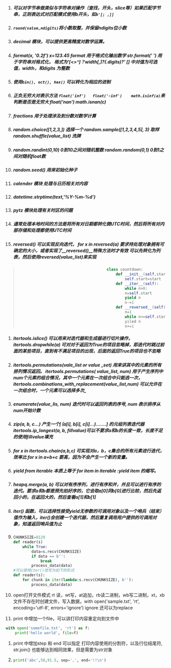 1. ##### 可以对字节串做类似与字符串对操作（查找，开头，slice等）如果匹配字节串，正则表达式对匹配模式使用b开头，如`b'[; ,]]`
2. ##### `round(value,ndigits)`将小数取整，并保留ndigits位小数
3. ##### decimal 模块，可以提供更高精度对数学运算。
4. ##### format\(x, '0.2f'\)  x=123.45  format 用于格式化输出数字 str.format\('  '\) 用于字符串对格式化， 格式为'\[&lt;&gt;^\]？width\[,\]?\(.digits\)?' \[\] 中对值为可选值，width，和digits 为整数
5. ##### 使用`bin(), oct(), hex()` 可以转化为相应的进制
6. ##### 正负无穷大对表示方法   `float('inf')   float('-inf')    math.isinf(a)`来判断是否是无穷大  float\('nan'\)  math.isnan\(c\)
7. ##### fractions 用于处理涉及到分数对数学计算
8. ##### random.choice\(\[1,2,3,\]\)  选择一个       random.sample\(\[1,2,3,4,5\], 3\) 取样     random.shuffle\(value\_list\)  洗牌
9. ##### random.randint\(0,10\) 0到10之间对随机整数     random.random\(0,1\)  0到1之间对随机float数
10. ##### random.seed\(\)  用来初始化种子
11. ##### calender  模块 处理与日历相关对内容
12. ##### datetime.strptime\(text,'%Y-%m-%d'\)
13. ##### pytz 模块处理有关时区的问题
14. ##### 通常处理本地时间的方法是将所有对日期都转化微UTC时间，然后将所有对内部存储和处理都使用UTC时间
15. ##### reversed\(\) 可以实现反向迭代， for x in reversed\(a\)              要求待处理对象拥有可确定的大小，或者实现了\_\_reversed\(\)\_\_特殊方法时才有效            可以先转化为列表，然后使用reversed\(value\_list\)来实现

> ```py
>                                        class countdown:
>                                            def __init__(self,start):
>                                                self.start=start
>                                            def __iter__(self):
>                                                while n>0:
>                                                n=self.start
>                                                yield n
>                                                n-=1
>                                            def __reversed__(self):
>                                                n=1
>                                                while n<=self.start:
>                                                yiled n
>                                                n+=1
> ```

1. ##### itertools.islice\(\)  可以用来对迭代器和生成器进行切片操作，itertools.dropwhile\(a\)  可对对于返回为True的项目忽略掉，即迭代时跳过前面的某些项目，直到有不满足项目的出现，后面的返回True的项目也不忽略
2. ##### itertools.permutations\(vale_list or value \_set\)  用来讲其中的元素的所有排列情况返回。 itertools.permutations\( value\_list, num\)  用于产生序列中num个元素的组合情况，其中一个元素在一次组合中只能选一次，itertools.combinations\_with\_replacement\(value\_list,num\) 可以允许在一次组合时，一个元素可以选择多次_
3. ##### enumerate\(value\_lis, num\)  迭代时可以返回列表的序号, num 表示排序从num开始计数
4. ##### zip\(a, b, c...\) 产生一个\[（a\[i\], b\[i\], c\[i\]...\).......\] 的元组列表迭代器      itertools.ip\_longest\(a, b, fillvalue\)可以不要求a和b的长度一致，长度不足的使用fillvalue填充
5. ##### for x in  itertools.chain\(a,b,c\)  可实现对a，b，c集合的所有元素进行迭代，效率比  for x in a+b+c 要高，因为不会产生一个新的变量。
6. ##### yield from iterable 本质上等于  for item in iterable :yield item  的缩写。
7. ##### heapq.merge\(a, b\)  可以对有序序列，进行有序和并，并且可以进行有序的迭代。要求a和b都是预先拍好序的，它会取a\[0\]同b\[0\]进行比较，然后先返回小的，在返回大的，然后查看a\[1\]和b\[1\]
8. ##### iter\(\) 函数，可以选择性接受yield无参数的可调用对象以及一个哨兵（结束）值作为输入，iter\(\)会创建一个迭代器，然后重复调用用户提供的可调用对象，知道返回哨兵值为止
9. ```py
   CHUNKSIZE=8129
   def reader(s)
       while True:
           data=s.recv(CHUNKSIZE)
           if data == b'':
               break
           process_data(data)
   #可以使用iter()改写为如下的形式
   def reader(s):
       for chunk in iter(lambda:s.recv(CHUNKSIZE), b''):
           process_data(data)
   ```
10. open打开文件模式  rt 读，wt写，at追加，rb读二进制，wb写二进制，xt，xb文件不存在时创建文件，写入数据，with open\('sample.txt', 'rt', encoding='utf-8', errors='ignore'\)  ignore 还可以为replace

11. print 中增加一个file，可以讲打印内容重定向到文件中

```py
with open('somefile.txt', 'rt') as f:
    print('hello world', file=f)
```

1. print 中增加step 和 end 可以指定 打印内容使用的分割符，以及行位结尾符, str.join\(\) 也能够达到相同效果，但是需要为str对象
2. ```py
   print('abc',50,91.5, sep=',', end='!!\n')
   ```



